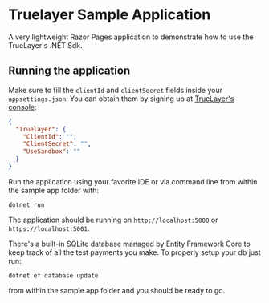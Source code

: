 # Truelayer Sample Application
A very lightweight Razor Pages application to demonstrate how to use the TrueLayer's .NET Sdk.

## Running the application
Make sure to fill the `clientId` and `clientSecret` fields inside your `appsettings.json`.
You can obtain them by signing up at [TrueLayer's console](https://console.truelayer.com/?auto=signup):
```JSON
{
  "Truelayer": {
    "ClientId": "",
    "ClientSecret": "",
    "UseSandbox": ""
  }
}
```

Run the application using your favorite IDE or via command line from within the sample app folder with:
```
dotnet run
```

The application should be running on `http://localhost:5000` or `https://localhost:5001`.

There's a built-in SQLite database managed by Entity Framework Core to keep track of all the test payments you make.
To properly setup your db just run:
```
dotnet ef database update
```
from within the sample app folder and you should be ready to go.
